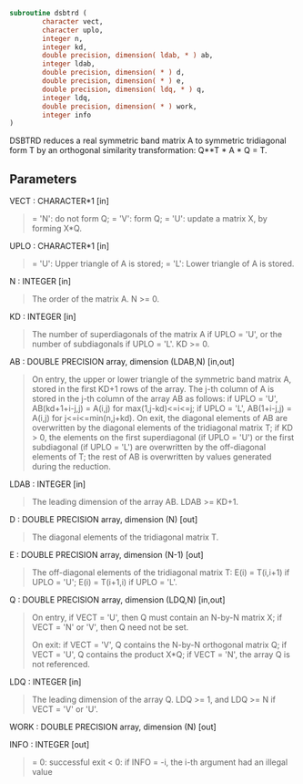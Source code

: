 ```fortran
subroutine dsbtrd (
        character vect,
        character uplo,
        integer n,
        integer kd,
        double precision, dimension( ldab, * ) ab,
        integer ldab,
        double precision, dimension( * ) d,
        double precision, dimension( * ) e,
        double precision, dimension( ldq, * ) q,
        integer ldq,
        double precision, dimension( * ) work,
        integer info
)
```

DSBTRD reduces a real symmetric band matrix A to symmetric
tridiagonal form T by an orthogonal similarity transformation:
Q\*\*T \* A \* Q = T.

## Parameters
VECT : CHARACTER\*1 [in]
> = 'N':  do not form Q;
> = 'V':  form Q;
> = 'U':  update a matrix X, by forming X\*Q.

UPLO : CHARACTER\*1 [in]
> = 'U':  Upper triangle of A is stored;
> = 'L':  Lower triangle of A is stored.

N : INTEGER [in]
> The order of the matrix A.  N >= 0.

KD : INTEGER [in]
> The number of superdiagonals of the matrix A if UPLO = 'U',
> or the number of subdiagonals if UPLO = 'L'.  KD >= 0.

AB : DOUBLE PRECISION array, dimension (LDAB,N) [in,out]
> On entry, the upper or lower triangle of the symmetric band
> matrix A, stored in the first KD+1 rows of the array.  The
> j-th column of A is stored in the j-th column of the array AB
> as follows:
> if UPLO = 'U', AB(kd+1+i-j,j) = A(i,j) for max(1,j-kd)<=i<=j;
> if UPLO = 'L', AB(1+i-j,j)    = A(i,j) for j<=i<=min(n,j+kd).
> On exit, the diagonal elements of AB are overwritten by the
> diagonal elements of the tridiagonal matrix T; if KD > 0, the
> elements on the first superdiagonal (if UPLO = 'U') or the
> first subdiagonal (if UPLO = 'L') are overwritten by the
> off-diagonal elements of T; the rest of AB is overwritten by
> values generated during the reduction.

LDAB : INTEGER [in]
> The leading dimension of the array AB.  LDAB >= KD+1.

D : DOUBLE PRECISION array, dimension (N) [out]
> The diagonal elements of the tridiagonal matrix T.

E : DOUBLE PRECISION array, dimension (N-1) [out]
> The off-diagonal elements of the tridiagonal matrix T:
> E(i) = T(i,i+1) if UPLO = 'U'; E(i) = T(i+1,i) if UPLO = 'L'.

Q : DOUBLE PRECISION array, dimension (LDQ,N) [in,out]
> On entry, if VECT = 'U', then Q must contain an N-by-N
> matrix X; if VECT = 'N' or 'V', then Q need not be set.
> 
> On exit:
> if VECT = 'V', Q contains the N-by-N orthogonal matrix Q;
> if VECT = 'U', Q contains the product X\*Q;
> if VECT = 'N', the array Q is not referenced.

LDQ : INTEGER [in]
> The leading dimension of the array Q.
> LDQ >= 1, and LDQ >= N if VECT = 'V' or 'U'.

WORK : DOUBLE PRECISION array, dimension (N) [out]

INFO : INTEGER [out]
> = 0:  successful exit
> < 0:  if INFO = -i, the i-th argument had an illegal value
